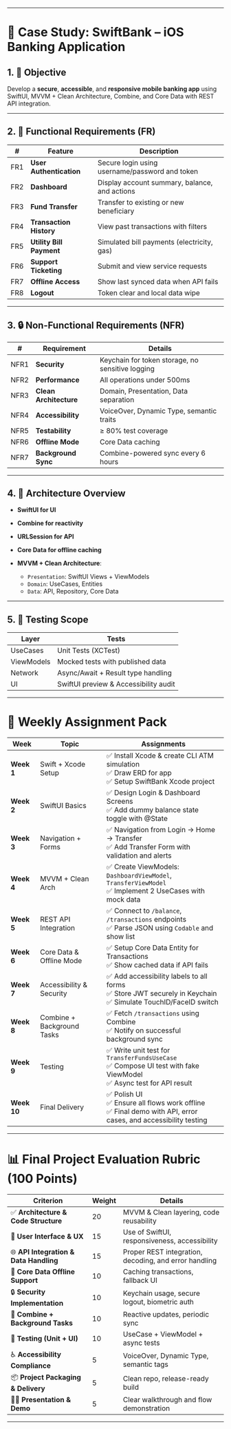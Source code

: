 
---

# 📄 Case Study: SwiftBank – iOS Banking Application

## 1. 🧭 Objective

Develop a **secure**, **accessible**, and **responsive mobile banking app** using SwiftUI, MVVM + Clean Architecture, Combine, and Core Data with REST API integration.

---

## 2. 📌 Functional Requirements (FR)

| #   | Feature                  | Description                                    |
| --- | ------------------------ | ---------------------------------------------- |
| FR1 | **User Authentication**  | Secure login using username/password and token |
| FR2 | **Dashboard**            | Display account summary, balance, and actions  |
| FR3 | **Fund Transfer**        | Transfer to existing or new beneficiary        |
| FR4 | **Transaction History**  | View past transactions with filters            |
| FR5 | **Utility Bill Payment** | Simulated bill payments (electricity, gas)     |
| FR6 | **Support Ticketing**    | Submit and view service requests               |
| FR7 | **Offline Access**       | Show last synced data when API fails           |
| FR8 | **Logout**               | Token clear and local data wipe                |

---

## 3. 🔒 Non-Functional Requirements (NFR)

| #    | Requirement            | Details                                          |
| ---- | ---------------------- | ------------------------------------------------ |
| NFR1 | **Security**           | Keychain for token storage, no sensitive logging |
| NFR2 | **Performance**        | All operations under 500ms                       |
| NFR3 | **Clean Architecture** | Domain, Presentation, Data separation            |
| NFR4 | **Accessibility**      | VoiceOver, Dynamic Type, semantic traits         |
| NFR5 | **Testability**        | ≥ 80% test coverage                              |
| NFR6 | **Offline Mode**       | Core Data caching                                |
| NFR7 | **Background Sync**    | Combine-powered sync every 6 hours               |

---

## 4. 🧩 Architecture Overview

* **SwiftUI for UI**
* **Combine for reactivity**
* **URLSession for API**
* **Core Data for offline caching**
* **MVVM + Clean Architecture**:

  * `Presentation`: SwiftUI Views + ViewModels
  * `Domain`: UseCases, Entities
  * `Data`: API, Repository, Core Data

---

## 5. 🧪 Testing Scope

| Layer      | Tests                                 |
| ---------- | ------------------------------------- |
| UseCases   | Unit Tests (XCTest)                   |
| ViewModels | Mocked tests with published data      |
| Network    | Async/Await + Result type handling    |
| UI         | SwiftUI preview & Accessibility audit |

---

# 📘 Weekly Assignment Pack

| **Week**    | **Topic**                  | **Assignments**                                                                                                      |
| ----------- | -------------------------- | -------------------------------------------------------------------------------------------------------------------- |
| **Week 1**  | Swift + Xcode Setup        | ✅ Install Xcode & create CLI ATM simulation<br>✅ Draw ERD for app<br>✅ Setup SwiftBank Xcode project                 |
| **Week 2**  | SwiftUI Basics             | ✅ Design Login & Dashboard Screens<br>✅ Add dummy balance state toggle with @State                                   |
| **Week 3**  | Navigation + Forms         | ✅ Navigation from Login → Home → Transfer<br>✅ Add Transfer Form with validation and alerts                          |
| **Week 4**  | MVVM + Clean Arch          | ✅ Create ViewModels: `DashboardViewModel`, `TransferViewModel`<br>✅ Implement 2 UseCases with mock data              |
| **Week 5**  | REST API Integration       | ✅ Connect to `/balance`, `/transactions` endpoints<br>✅ Parse JSON using `Codable` and show list                     |
| **Week 6**  | Core Data & Offline Mode   | ✅ Setup Core Data Entity for Transactions<br>✅ Show cached data if API fails                                         |
| **Week 7**  | Accessibility & Security   | ✅ Add accessibility labels to all forms<br>✅ Store JWT securely in Keychain<br>✅ Simulate TouchID/FaceID switch      |
| **Week 8**  | Combine + Background Tasks | ✅ Fetch `/transactions` using Combine<br>✅ Notify on successful background sync                                      |
| **Week 9**  | Testing                    | ✅ Write unit test for `TransferFundsUseCase`<br>✅ Compose UI test with fake ViewModel<br>✅ Async test for API result |
| **Week 10** | Final Delivery             | ✅ Polish UI<br>✅ Ensure all flows work offline<br>✅ Final demo with API, error cases, and accessibility testing      |

---

# 📊 Final Project Evaluation Rubric (100 Points)

| **Criterion**                          | **Weight** | **Details**                                           |
| -------------------------------------- | ---------- | ----------------------------------------------------- |
| ✅ **Architecture & Code Structure**    | 20         | MVVM & Clean layering, code reusability               |
| 🎨 **User Interface & UX**             | 15         | Use of SwiftUI, responsiveness, accessibility         |
| 🌐 **API Integration & Data Handling** | 15         | Proper REST integration, decoding, and error handling |
| 💾 **Core Data Offline Support**       | 10         | Caching transactions, fallback UI                     |
| 🔒 **Security Implementation**         | 10         | Keychain usage, secure logout, biometric auth         |
| 🔁 **Combine + Background Tasks**      | 10         | Reactive updates, periodic sync                       |
| 🧪 **Testing (Unit + UI)**             | 10         | UseCase + ViewModel + async tests                     |
| ♿ **Accessibility Compliance**         | 5          | VoiceOver, Dynamic Type, semantic tags                |
| 📦 **Project Packaging & Delivery**    | 5          | Clean repo, release-ready build                       |
| 🧑‍🏫 **Presentation & Demo**          | 5          | Clear walkthrough and flow demonstration              |

---

